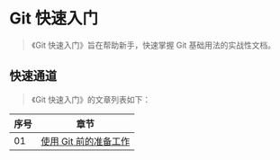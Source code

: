 # Git 快速入门

> 《Git 快速入门》旨在帮助新手，快速掌握 Git 基础用法的实战性文档。

## 快速通道

> 《Git 快速入门》的文章列表如下：

| 序号 | 章节                                                 |
| ---- | ---------------------------------------------------- |
| 01   | [使用 Git 前的准备工作](./01-使用Git前的准备工作.md) |
